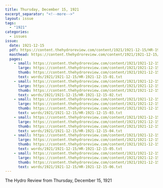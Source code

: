 ```yaml
---
title: Thursday, December 15, 1921
excerpt_separator: "<!--more-->"
layout: issue
tags:
  - "1921"
categories:
  - issues
issue:
  date: 1921-12-15
  pdf: https://content.thehydroreview.com/content/1921/1921-12-15/HR-1921-12-15.pdf
  masthead: https://content.thehydroreview.com/content/1921/1921-12-15/masthead/HR-1921-12-15.jpg
  pages:
    - small: https://content.thehydroreview.com/content/1921/1921-12-15/small/HR-1921-12-15-01.jpg
      large: https://content.thehydroreview.com/content/1921/1921-12-15/large/HR-1921-12-15-01.jpg
      thumb: https://content.thehydroreview.com/content/1921/1921-12-15/thumbnails/HR-1921-12-15-01.jpg
      text: words/1921/1921-12-15/HR-1921-12-15-01.txt
    - small: https://content.thehydroreview.com/content/1921/1921-12-15/small/HR-1921-12-15-02.jpg
      large: https://content.thehydroreview.com/content/1921/1921-12-15/large/HR-1921-12-15-02.jpg
      thumb: https://content.thehydroreview.com/content/1921/1921-12-15/thumbnails/HR-1921-12-15-02.jpg
      text: words/1921/1921-12-15/HR-1921-12-15-02.txt
    - small: https://content.thehydroreview.com/content/1921/1921-12-15/small/HR-1921-12-15-03.jpg
      large: https://content.thehydroreview.com/content/1921/1921-12-15/large/HR-1921-12-15-03.jpg
      thumb: https://content.thehydroreview.com/content/1921/1921-12-15/thumbnails/HR-1921-12-15-03.jpg
      text: words/1921/1921-12-15/HR-1921-12-15-03.txt
    - small: https://content.thehydroreview.com/content/1921/1921-12-15/small/HR-1921-12-15-04.jpg
      large: https://content.thehydroreview.com/content/1921/1921-12-15/large/HR-1921-12-15-04.jpg
      thumb: https://content.thehydroreview.com/content/1921/1921-12-15/thumbnails/HR-1921-12-15-04.jpg
      text: words/1921/1921-12-15/HR-1921-12-15-04.txt
    - small: https://content.thehydroreview.com/content/1921/1921-12-15/small/HR-1921-12-15-05.jpg
      large: https://content.thehydroreview.com/content/1921/1921-12-15/large/HR-1921-12-15-05.jpg
      thumb: https://content.thehydroreview.com/content/1921/1921-12-15/thumbnails/HR-1921-12-15-05.jpg
      text: words/1921/1921-12-15/HR-1921-12-15-05.txt
    - small: https://content.thehydroreview.com/content/1921/1921-12-15/small/HR-1921-12-15-06.jpg
      large: https://content.thehydroreview.com/content/1921/1921-12-15/large/HR-1921-12-15-06.jpg
      thumb: https://content.thehydroreview.com/content/1921/1921-12-15/thumbnails/HR-1921-12-15-06.jpg
      text: words/1921/1921-12-15/HR-1921-12-15-06.txt
---
```


The Hydro Review from Thursday, December 15, 1921

<!--more-->

